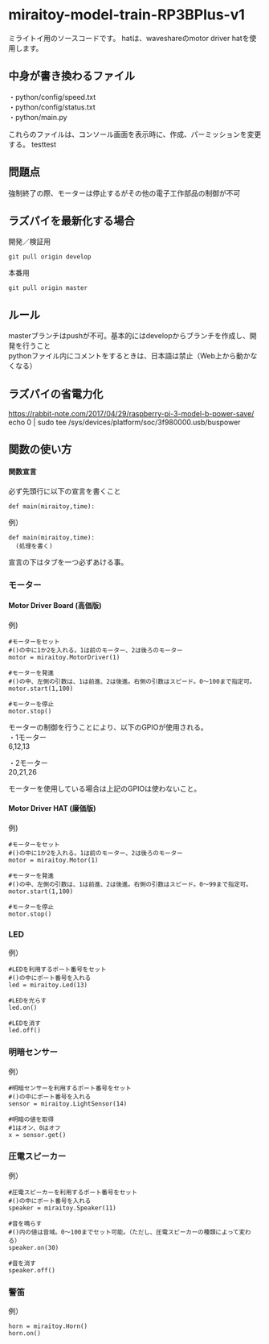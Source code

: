 # miraitoy-model-train-RP3BPlus-v1
ミライトイ用のソースコードです。
hatは、waveshareのmotor driver hatを使用します。

## 中身が書き換わるファイル
・python/config/speed.txt  
・python/config/status.txt  
・python/main.py  
  
  これらのファイルは、コンソール画面を表示時に、作成、パーミッションを変更する。  testtest
  
  
## 問題点
強制終了の際、モーターは停止するがその他の電子工作部品の制御が不可


## ラズパイを最新化する場合
開発／検証用
```
git pull origin develop
```

本番用
```
git pull origin master
```


## ルール
masterブランチはpushが不可。基本的にはdevelopからブランチを作成し、開発を行うこと  
pythonファイル内にコメントをするときは、日本語は禁止（Web上から動かなくなる）

## ラズパイの省電力化
https://rabbit-note.com/2017/04/29/raspberry-pi-3-model-b-power-save/  
echo 0 | sudo tee /sys/devices/platform/soc/3f980000.usb/buspower

## 関数の使い方
#### 関数宣言
必ず先頭行に以下の宣言を書くこと
```
def main(miraitoy,time):
```

例）
```
def main(miraitoy,time):
  (処理を書く)
```
宣言の下はタブを一つ必ずあける事。


### モーター
#### Motor Driver Board (高価版)
例)  
```
#モーターをセット
#()の中に1か2を入れる。1は前のモーター、2は後ろのモーター  
motor = miraitoy.MotorDriver(1)  

#モーターを発進
#()の中、左側の引数は、1は前進、2は後進。右側の引数はスピード。0〜100まで指定可。
motor.start(1,100)

#モーターを停止
motor.stop()
```

モーターの制御を行うことにより、以下のGPIOが使用される。  
・1モーター  
6,12,13    

・2モーター  
20,21,26  

モーターを使用している場合は上記のGPIOは使わないこと。

#### Motor Driver HAT (廉価版)
例)  
```
#モーターをセット
#()の中に1か2を入れる。1は前のモーター、2は後ろのモーター  
motor = miraitoy.Motor(1)  

#モーターを発進
#()の中、左側の引数は、1は前進、2は後進。右側の引数はスピード。0〜99まで指定可。
motor.start(1,100)

#モーターを停止
motor.stop()
```

### LED
例）  
```
#LEDを利用するポート番号をセット
#()の中にポート番号を入れる
led = miraitoy.Led(13)

#LEDを光らす
led.on()

#LEDを消す
led.off()
```

### 明暗センサー
例）  
```
#明暗センサーを利用するポート番号をセット
#()の中にポート番号を入れる
sensor = miraitoy.LightSensor(14)

#明暗の値を取得
#1はオン、0はオフ
x = sensor.get()
```

### 圧電スピーカー
例）  
```
#圧電スピーカーを利用するポート番号をセット
#()の中にポート番号を入れる
speaker = miraitoy.Speaker(11)

#音を鳴らす
#()内の値は音域。0〜100までセット可能。（ただし、圧電スピーカーの種類によって変わる）
speaker.on(30)

#音を消す
speaker.off()
```

### 警笛
例）
```
horn = miraitoy.Horn()
horn.on()
```



